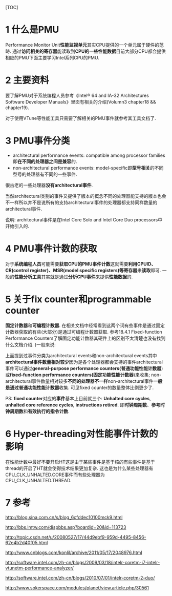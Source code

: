 [TOC]

# 1 什么是PMU

Performance Monitor Unit**性能监视单元**其实CPU提供的一个单元属于硬件的范畴. 通过**访问相关的寄存器**能读取到**CPU的一些性能数据**目前大部分CPU都会提供相应的PMU下面主要学习Intel系列CPU的PMU. 

# 2 主要资料

要了解PMU对于系统编程人员参考《Intel® 64 and IA-32 Architectures Software Developer Manuals》里面有相关的介绍(Volumn3 chapter18 && chapter19). 

对于使用VTune等性能工具只需要了解相关的PMU事件就参考其工具文档了. 

# 3 PMU事件分类

- architectural performance events: compatible among processor families即**在不同的处理器之间是兼容**的. 
- non\-architectural performance events: model-specific即**型号相关**的不同型号的处理器有不同的一些事件. 

很古老的一些处理器**没有architectural事件**. 

当然architectural类别的事件又提供了版本的概念不同的处理器能支持的版本也会不一样所以并不是说所有的支持architectural事件的处理器都支持同样数量的architectural事件. 

说明: architectural事件是在Intel Core Solo and Intel Core Duo processors中开始引入的. 

# 4 PMU事件计数的获取

对于**系统编程人员**可能需要**获取CPU的PMU事件计数**这就需要**利用CPUID、CR(control register)、MSR(model specific registers)等寄存器**来**读取**即可. 一般的**性能分析工具**其实就是通过**分析CPU事件**来提供**性能数据**的. 

# 5 关于fix counter和programmable counter

**固定计数器**和**可编程计数器**. 在相关文档中经常看到这两个词有些事件是通过固定计数器获取的有些(大部分)是通过可编程计数器获取. 参考18.4.1 Fixed-function Performance Counters了解固定功能计数器其硬件上的区别不太清楚也没有找到什么文档介绍. )一般来说: 

上面提到过事件分类为architectural events和non-architectural events其中**architectural事件数量相对较少**因为是各个处理器都会支持的事件architectural事件可以通过**general\-purpose performance counters(普通功能性能计数器**)或**fixed\-function performance counters(固定功能性能计数器**)来收集; non\-architectural事件数量相对较多**不同的处理器不一样**non\-architectural事件**一般是通过普通功能性能计数器**收集. 可见fixed counter的数量整体比例更少了. 

PS: **fixed counter**对应的**事件**基本上目前就三个: **Unhalted core cycles**, **unhalted core reference cycles**, **instructions retired**. 即**时钟周期数**、**参考时钟周期数**和**有效执行的指令计数**. 

# 6 Hyper\-threading对性能事件计数的影响

在性能计数中最好不要开启HT这是由于某些事件是基于核的有些事件是基于thread的开启了HT就会使得技术结果更加复杂. 这也是为什么某些处理器有CPU\_CLK\_UNHALTED\.CORE事件而有些处理器为CPU\_CLK\_UNHALTED\.THREAD. 

# 7 参考

http://blog.sina.com.cn/s/blog_6cfddec10100mck9.html

http://bbs.lmtw.com/dispbbs.asp?boardid=20&id=113723

http://topic.csdn.net/u/20080527/17/44d9ebf9-959d-4495-8456-62e4b2d40f05.html

http://www.cnblogs.com/konlil/archive/2011/05/17/2048976.html

http://software.intel.com/zh-cn/blogs/2009/03/18/intelr-coretm-i7-intelr-vtunetm-performance-analyzer/

http://software.intel.com/zh-cn/blogs/2010/07/01/intelr-coretm-2-duo/

http://www.sokerspace.com/modules/planet/view.article.php/30561